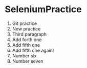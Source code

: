 # SeleniumPractice
1. Git practice
2. New practice
3. Third paragraph
4. Add forth one
5. Add fifth one
5. Add fifth one again!
6. Number six
7. Number seven